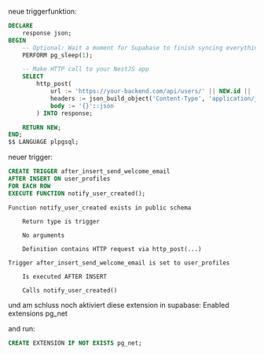 neue triggerfunktion:

```sql
DECLARE
    response json;
BEGIN
    -- Optional: Wait a moment for Supabase to finish syncing everything
    PERFORM pg_sleep(1);

    -- Make HTTP call to your NestJS app
    SELECT
        http_post(
            url := 'https://your-backend.com/api/users/' || NEW.id || '/send-welcome-mail',
            headers := json_build_object('Content-Type', 'application/json'),
            body := '{}'::json
        ) INTO response;

    RETURN NEW;
END;
$$ LANGUAGE plpgsql;
```

neuer trigger:

```sql
CREATE TRIGGER after_insert_send_welcome_email
AFTER INSERT ON user_profiles
FOR EACH ROW
EXECUTE FUNCTION notify_user_created();

```

    Function notify_user_created exists in public schema

        Return type is trigger

        No arguments

        Definition contains HTTP request via http_post(...)

    Trigger after_insert_send_welcome_email is set to user_profiles

        Is executed AFTER INSERT

        Calls notify_user_created()

und am schluss noch aktiviert diese extension in supabase:
Enabled extensions
pg_net

and run:

```sql
CREATE EXTENSION IF NOT EXISTS pg_net;
```
